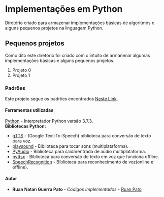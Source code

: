 # Implementações em Python #

Diretório criado para armazenar implementações básicas de algoritmos e alguns pequenos projetos na linguagem Python.

## Pequenos projetos ##

Como dito este diretório foi criado com o intuito de armanenar algumas implementações básicas e alguns pequenos projetos. 

1. Projeto 0
2. Projeto 1

### Padrões ###

Este projeto segue os padrões encontrados [Neste Link](https://github.com/ruanpato/basics#padr%C3%B5es).

#### Ferramentas utilizadas ####

[Python](https://www.python.org/) - Interpretador Python versão 3.7.3.  
**Bibliotecas Python:**

* [gTTS](https://pypi.org/project/gTTS/) - (Google Text-To-Speech) biblioteca para conversão de texto para voz.
* [playsound](https://pypi.org/project/playsound/) - Biblioteca para tocar sons (multiplataforma).
* [PyAudio](https://pypi.org/project/PyAudio/) - Biblioteca para saída/entrada de aúdio multiplataforma.
* [pyttsx](https://pypi.org/project/pyttsx3/) - Biblioteca para conversão de texto em voz que funciona offline.
* [SpeechRecognition](https://pypi.org/project/SpeechRecognition/) - Biblioteca para reconhecimento de voz(online e offline).

#### Autor ####

* **Ruan Natan Guerra Pato** - *Códigos implementados* - [Ruan Pato](https://github.com/ruanpato)
